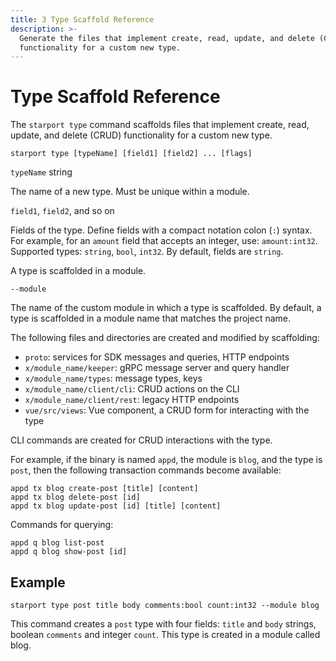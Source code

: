 ```yaml
---
title: 3 Type Scaffold Reference
description: >-
  Generate the files that implement create, read, update, and delete (CRUD)
  functionality for a custom new type.
---
```


# Type Scaffold Reference

The `starport type` command scaffolds files that implement create, read, update, and delete (CRUD) functionality for a custom new type.

```
starport type [typeName] [field1] [field2] ... [flags]
```

`typeName` string

The name of a new type. Must be unique within a module.

`field1`, `field2`, and so on

Fields of the type. Define fields with a compact notation colon (`:`) syntax. For example, for an `amount` field that accepts an integer, use: `amount:int32`. Supported types: `string`, `bool`, `int32`. By default, fields are `string`.

A type is scaffolded in a module.

`--module`

The name of the custom module in which a type is scaffolded. By default, a type is scaffolded in a module name that matches the project name.

The following files and directories are created and modified by scaffolding:

- `proto`: services for SDK messages and queries, HTTP endpoints
- `x/module_name/keeper`: gRPC message server and query handler
- `x/module_name/types`: message types, keys
- `x/module_name/client/cli`: CRUD actions on the CLI
- `x/module_name/client/rest`: legacy HTTP endpoints
- `vue/src/views`: Vue component, a CRUD form for interacting with the type

CLI commands are created for CRUD interactions with the type.

For example, if the binary is named `appd`, the module is `blog`, and the type is `post`, then the following transaction commands become available:

```
appd tx blog create-post [title] [content]
appd tx blog delete-post [id]
appd tx blog update-post [id] [title] [content]
```

Commands for querying:

```
appd q blog list-post
appd q blog show-post [id]
```

## Example

```
starport type post title body comments:bool count:int32 --module blog
```

This command creates a `post` type with four fields: `title` and `body` strings, boolean `comments` and integer `count`. This type is created in a module called blog.
